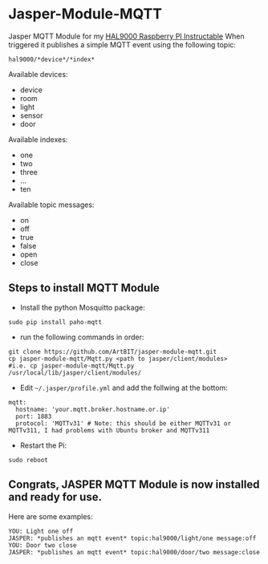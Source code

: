 # Jasper-Module-MQTT

Jasper MQTT Module for my [HAL9000 Raspberry PI Instructable](http://www.instructables.com/id/RaspberryPI-HAL9000/)
When triggered it publishes a simple MQTT event using the following topic:
```
hal9000/*device*/*index* 
```
Available devices:
  * device
  * room
  * light
  * sensor
  * door

Available indexes:
  * one
  * two
  * three
  * ...
  * ten

Available topic messages:
  * on
  * off
  * true
  * false
  * open
  * close


## Steps to install MQTT Module

* Install the python Mosquitto package:
```
sudo pip install paho-mqtt
```
* run the following commands in order:
```
git clone https://github.com/ArtBIT/jasper-module-mqtt.git
cp jasper-module-mqtt/Mqtt.py <path to jasper/client/modules>
#i.e. cp jasper-module-mqtt/Mqtt.py /usr/local/lib/jasper/client/modules/
```
* Edit `~/.jasper/profile.yml` and add the follwing at the bottom:
```
mqtt:
  hostname: 'your.mqtt.broker.hostname.or.ip'
  port: 1883
  protocol: 'MQTTv31' # Note: this should be either MQTTv31 or MQTTv311, I had problems with Ubuntu broker and MQTTv311
```
* Restart the Pi:
```
sudo reboot
```
## Congrats, JASPER MQTT Module is now installed and ready for use.
Here are some examples:
```
YOU: Light one off
JASPER: *publishes an mqtt event* topic:hal9000/light/one message:off
YOU: Door two close
JASPER: *publishes an mqtt event* topic:hal9000/door/two message:close
```

